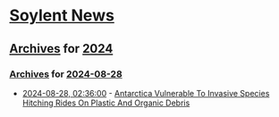 # [Soylent News](../../../README.md)

## [Archives](../../index.md) for [2024](../index.md)

### [Archives](../../index.md) for [2024-08-28](index.md)

* [2024-08-28, 02:36:00](https://soylentnews.org/article.pl?sid=24/08/27/1155227&from=rss) - [Antarctica Vulnerable To Invasive Species Hitching Rides On Plastic And Organic Debris](https://soylentnews.org/article.pl?sid=24/08/27/1155227&from=rss)
